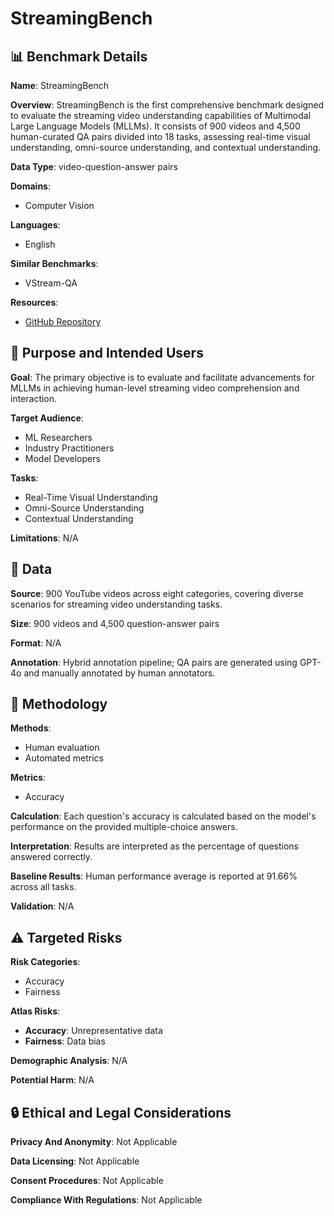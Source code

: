 # StreamingBench

## 📊 Benchmark Details

**Name**: StreamingBench

**Overview**: StreamingBench is the first comprehensive benchmark designed to evaluate the streaming video understanding capabilities of Multimodal Large Language Models (MLLMs). It consists of 900 videos and 4,500 human-curated QA pairs divided into 18 tasks, assessing real-time visual understanding, omni-source understanding, and contextual understanding.

**Data Type**: video-question-answer pairs

**Domains**:
- Computer Vision

**Languages**:
- English

**Similar Benchmarks**:
- VStream-QA

**Resources**:
- [GitHub Repository](https://github.com/THUNLP-MT/StreamingBench)

## 🎯 Purpose and Intended Users

**Goal**: The primary objective is to evaluate and facilitate advancements for MLLMs in achieving human-level streaming video comprehension and interaction.

**Target Audience**:
- ML Researchers
- Industry Practitioners
- Model Developers

**Tasks**:
- Real-Time Visual Understanding
- Omni-Source Understanding
- Contextual Understanding

**Limitations**: N/A

## 💾 Data

**Source**: 900 YouTube videos across eight categories, covering diverse scenarios for streaming video understanding tasks.

**Size**: 900 videos and 4,500 question-answer pairs

**Format**: N/A

**Annotation**: Hybrid annotation pipeline; QA pairs are generated using GPT-4o and manually annotated by human annotators.

## 🔬 Methodology

**Methods**:
- Human evaluation
- Automated metrics

**Metrics**:
- Accuracy

**Calculation**: Each question's accuracy is calculated based on the model's performance on the provided multiple-choice answers.

**Interpretation**: Results are interpreted as the percentage of questions answered correctly.

**Baseline Results**: Human performance average is reported at 91.66% across all tasks.

**Validation**: N/A

## ⚠️ Targeted Risks

**Risk Categories**:
- Accuracy
- Fairness

**Atlas Risks**:
- **Accuracy**: Unrepresentative data
- **Fairness**: Data bias

**Demographic Analysis**: N/A

**Potential Harm**: N/A

## 🔒 Ethical and Legal Considerations

**Privacy And Anonymity**: Not Applicable

**Data Licensing**: Not Applicable

**Consent Procedures**: Not Applicable

**Compliance With Regulations**: Not Applicable
